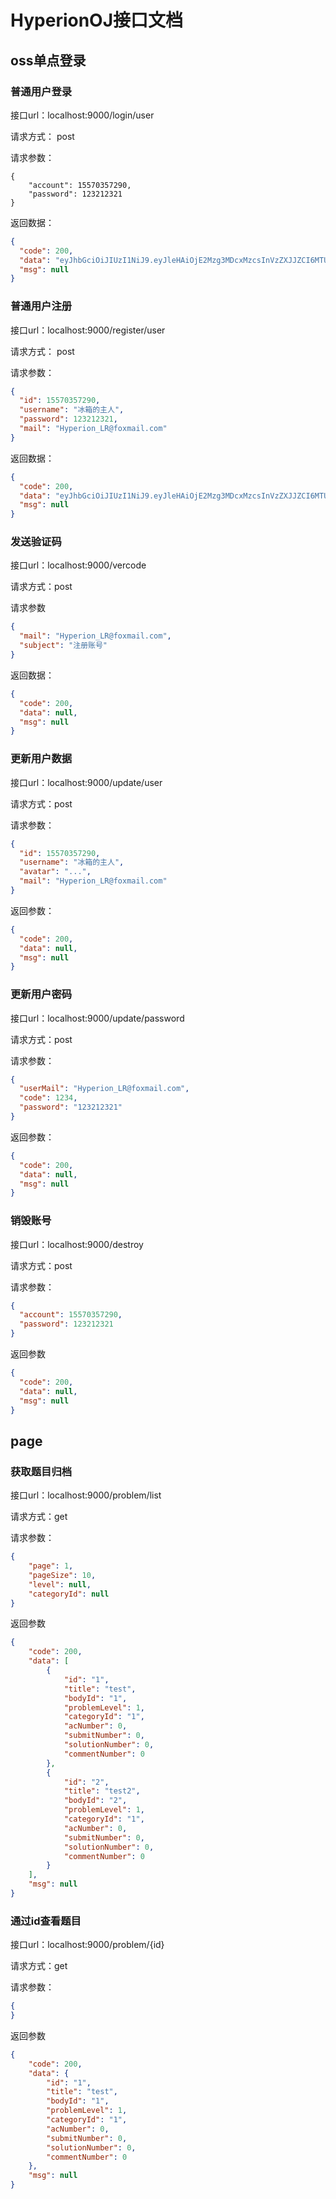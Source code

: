 # HyperionOJ接口文档

## oss单点登录

### 普通用户登录

接口url：localhost:9000/login/user

请求方式： post

请求参数：

```
{
    "account": 15570357290,
    "password": 123212321
}
```

返回数据：

```json
{
  "code": 200,
  "data": "eyJhbGciOiJIUzI1NiJ9.eyJleHAiOjE2Mzg3MDcxMzcsInVzZXJJZCI6MTU1NzAzNTcyOTAsImlhdCI6MTYzODYyMDczN30.s0LB0IKWlZAGUk1D3dxmdqzkO4Xt4N2T4R5eAIhReho",
  "msg": null
}
```

###    

### 普通用户注册

接口url：localhost:9000/register/user

请求方式： post

请求参数：

```json
{
  "id": 15570357290,
  "username": "冰箱的主人",
  "password": 123212321,
  "mail": "Hyperion_LR@foxmail.com"
}
```

返回数据：

```json
{
  "code": 200,
  "data": "eyJhbGciOiJIUzI1NiJ9.eyJleHAiOjE2Mzg3MDcxMzcsInVzZXJJZCI6MTU1NzAzNTcyOTAsImlhdCI6MTYzODYyMDczN30.s0LB0IKWlZAGUk1D3dxmdqzkO4Xt4N2T4R5eAIhReho",
  "msg": null
}
```

### 发送验证码

接口url：localhost:9000/vercode

请求方式：post

请求参数

```json
{
  "mail": "Hyperion_LR@foxmail.com",
  "subject": "注册账号"
}
```

返回数据：

```json
{
  "code": 200,
  "data": null,
  "msg": null
}
```

### 更新用户数据

接口url：localhost:9000/update/user

请求方式：post

请求参数：

```json
{
  "id": 15570357290,
  "username": "冰箱的主人",
  "avatar": "...",
  "mail": "Hyperion_LR@foxmail.com"
}
```

返回参数：

```json
{
  "code": 200,
  "data": null,
  "msg": null
}
```

### 更新用户密码

接口url：localhost:9000/update/password

请求方式：post

请求参数：

```json
{
  "userMail": "Hyperion_LR@foxmail.com",
  "code": 1234,
  "password": "123212321"
}
```

返回参数：

```json
{
  "code": 200,
  "data": null,
  "msg": null
}
```

### 销毁账号

接口url：localhost:9000/destroy

请求方式：post

请求参数：

```json
{
  "account": 15570357290,
  "password": 123212321
}
```

返回参数

```json
{
  "code": 200,
  "data": null,
  "msg": null
}
```



## page

### 获取题目归档

接口url：localhost:9000/problem/list

请求方式：get

请求参数：

```json
{
    "page": 1,
    "pageSize": 10,
    "level": null,
    "categoryId": null
}
```

返回参数

```json
{
    "code": 200,
    "data": [
        {
            "id": "1",
            "title": "test",
            "bodyId": "1",
            "problemLevel": 1,
            "categoryId": "1",
            "acNumber": 0,
            "submitNumber": 0,
            "solutionNumber": 0,
            "commentNumber": 0
        },
        {
            "id": "2",
            "title": "test2",
            "bodyId": "2",
            "problemLevel": 1,
            "categoryId": "1",
            "acNumber": 0,
            "submitNumber": 0,
            "solutionNumber": 0,
            "commentNumber": 0
        }
    ],
    "msg": null
}
```





### 通过id查看题目

接口url：localhost:9000/problem/{id}

请求方式：get

请求参数：

```json
{
}
```

返回参数

```json
{
    "code": 200,
    "data": {
        "id": "1",
        "title": "test",
        "bodyId": "1",
        "problemLevel": 1,
        "categoryId": "1",
        "acNumber": 0,
        "submitNumber": 0,
        "solutionNumber": 0,
        "commentNumber": 0
    },
    "msg": null
}
```

